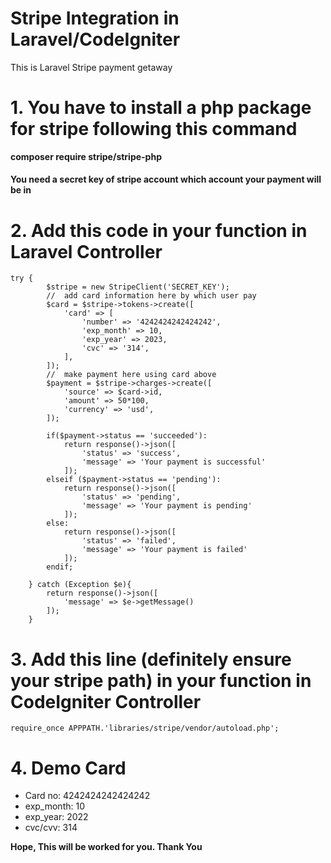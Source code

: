 # Stripe Integration in Laravel/CodeIgniter
This is Laravel Stripe payment getaway
# 1. You have to install a php package for stripe following this command 
<strong>composer require stripe/stripe-php</strong>

<h4>You need a <b>secret key</b> of stripe account which account your payment will be in</h4>

# 2. Add this code in your function in Laravel Controller
	try {
            $stripe = new StripeClient('SECRET_KEY');
            //  add card information here by which user pay
            $card = $stripe->tokens->create([
                'card' => [
                    'number' => '4242424242424242',
                    'exp_month' => 10,
                    'exp_year' => 2023,
                    'cvc' => '314',
                ],
            ]);
            //  make payment here using card above
            $payment = $stripe->charges->create([
                'source' => $card->id,
                'amount' => 50*100,
                'currency' => 'usd',
            ]);

            if($payment->status == 'succeeded'):
                return response()->json([
                    'status' => 'success',
                    'message' => 'Your payment is successful'
                ]);
            elseif ($payment->status == 'pending'):
                return response()->json([
                    'status' => 'pending',
                    'message' => 'Your payment is pending'
                ]);
            else:
                return response()->json([
                    'status' => 'failed',
                    'message' => 'Your payment is failed'
                ]);
            endif;

        } catch (Exception $e){
            return response()->json([
                'message' => $e->getMessage()
            ]);
        }
# 3. Add this line (definitely ensure your stripe path) in your function in CodeIgniter Controller    
    require_once APPPATH.'libraries/stripe/vendor/autoload.php';
# 4. Demo Card
<ul>
    <li>Card no: 4242424242424242</li>
    <li>exp_month: 10</li>
    <li>exp_year: 2022</li>
    <li>cvc/cvv: 314</li>
</ul>


<strong>Hope, This will be worked for you. Thank You</strong>

